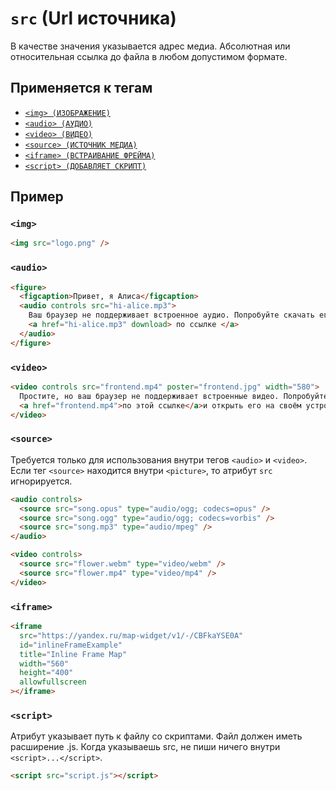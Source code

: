 # `src` (Url источника)

В качестве значения указывается адрес медиа. Абсолютная или относительная ссылка до файла в любом допустимом формате.

## Применяется к тегам

- [`<img> (ИЗОБРАЖЕНИЕ)`](<../TAGS MEDIA/img.md>)
- [`<audio> (АУДИО)`](<../TAGS MEDIA/audio.md>)
- [`<video> (ВИДЕО)`](<../TAGS MEDIA/video.md>)
- [`<source> (ИСТОЧНИК МЕДИА)`](<../TAGS MEDIA/source.md>)
- [`<iframe> (ВСТРАИВАНИЕ ФРЕЙМА)`](<../TAGS MEDIA/iframe.md>)
- [`<script> (ДОБАВЛЯЕТ СКРИПТ)`](<../TAGS HEAD/script.md>)

## Пример

### `<img>`

```html
<img src="logo.png" />
```

### `<audio>`

```html
<figure>
  <figcaption>Привет, я Алиса</figcaption>
  <audio controls src="hi-alice.mp3">
    Ваш браузер не поддерживает встроенное аудио. Попробуйте скачать его
    <a href="hi-alice.mp3" download> по ссылке </a>
  </audio>
</figure>
```

### `<video>`

```html
<video controls src="frontend.mp4" poster="frontend.jpg" width="580">
  Простите, но ваш браузер не поддерживает встроенные видео. Попробуйте скачать видео
  <a href="frontend.mp4">по этой ссылке</a>и открыть его на своём устройстве.
</video>
```

### `<source>`

Требуется только для использования внутри тегов `<audio>` и `<video>`. Если тег `<source>` находится внутри `<picture>`, то атрибут `src` игнорируется.

```html
<audio controls>
  <source src="song.opus" type="audio/ogg; codecs=opus" />
  <source src="song.ogg" type="audio/ogg; codecs=vorbis" />
  <source src="song.mp3" type="audio/mpeg" />
</audio>

<video controls>
  <source src="flower.webm" type="video/webm" />
  <source src="flower.mp4" type="video/mp4" />
</video>
```

### `<iframe>`

```html
<iframe
  src="https://yandex.ru/map-widget/v1/-/CBFkaYSE0A"
  id="inlineFrameExample"
  title="Inline Frame Map"
  width="560"
  height="400"
  allowfullscreen
></iframe>
```

### `<script>`

Атрибут указывает путь к файлу со скриптами. Файл должен иметь расширение .js. Когда указываешь src, не пиши ничего внутри `<script>...</script>`.

```html
<script src="script.js"></script>
```
